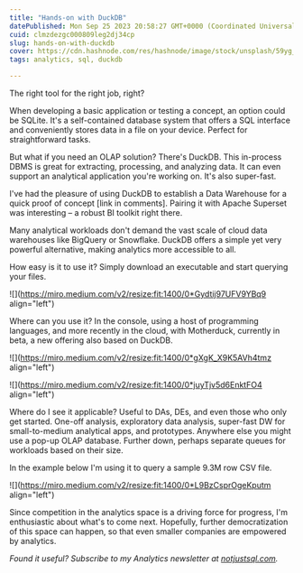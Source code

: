 ```yaml
---
title: "Hands-on with DuckDB"
datePublished: Mon Sep 25 2023 20:58:27 GMT+0000 (Coordinated Universal Time)
cuid: clmzdezgc000809leg2dj34cp
slug: hands-on-with-duckdb
cover: https://cdn.hashnode.com/res/hashnode/image/stock/unsplash/59yg_LpcvzQ/upload/51309fb68852dcc85703914914f1a3c8.jpeg
tags: analytics, sql, duckdb

---
```


The right tool for the right job, right?

When developing a basic application or testing a concept, an option could be SQLite. It's a self-contained database system that offers a SQL interface and conveniently stores data in a file on your device. Perfect for straightforward tasks.

But what if you need an OLAP solution? There's DuckDB. This in-process DBMS is great for extracting, processing, and analyzing data. It can even support an analytical application you're working on. It's also super-fast.

I've had the pleasure of using DuckDB to establish a Data Warehouse for a quick proof of concept \[link in comments\]. Pairing it with Apache Superset was interesting – a robust BI toolkit right there.

Many analytical workloads don't demand the vast scale of cloud data warehouses like BigQuery or Snowflake. DuckDB offers a simple yet very powerful alternative, making analytics more accessible to all.

How easy is it to use it? Simply download an executable and start querying your files.

![](https://miro.medium.com/v2/resize:fit:1400/0*Gydtij97UFV9YBq9 align="left")

Where can you use it? In the console, using a host of programming languages, and more recently in the cloud, with Motherduck, currently in beta, a new offering also based on DuckDB.

![](https://miro.medium.com/v2/resize:fit:1400/0*gXgK_X9K5AVh4tmz align="left")

![](https://miro.medium.com/v2/resize:fit:1400/0*juyTjv5d6EnktFO4 align="left")

Where do I see it applicable? Useful to DAs, DEs, and even those who only get started. One-off analysis, exploratory data analysis, super-fast DW for small-to-medium analytical apps, and prototypes. Anywhere else you might use a pop-up OLAP database. Further down, perhaps separate queues for workloads based on their size.

In the example below I'm using it to query a sample 9.3M row CSV file.

![](https://miro.medium.com/v2/resize:fit:1400/0*L9BzCsprOgeKputm align="left")

Since competition in the analytics space is a driving force for progress, I'm enthusiastic about what's to come next. Hopefully, further democratization of this space can happen, so that even smaller companies are empowered by analytics.

*Found it useful? Subscribe to my Analytics newsletter at* [*notjustsql.com*](https://www.notjustsql.com)*.*
